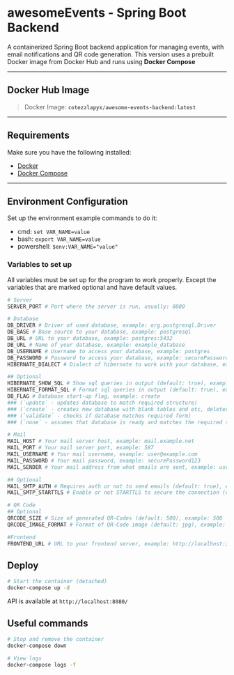 # awesomeEvents - Spring Boot Backend

A containerized Spring Boot backend application for managing events, with email notifications and QR code generation. This version uses a prebuilt Docker image from Docker Hub and runs using **Docker Compose**

--- 

## Docker Hub Image
> Docker Image:
> **`cotezzlapyx/awesome-events-backend:latest`**

---

## Requirements

Make sure you have the following installed:
- [Docker](https://docks.docker.com/get-docker/)
- [Docker Compose](https://docs.docker.com/compose/)

---

## Environment Configuration

Set up the environment
example commands to do it:
- cmd: `set VAR_NAME=value`
- bash: `export VAR_NAME=value`
- powershell: `$env:VAR_NAME="value"`

### Variables to set up

All variables must be set up  for the program to work properly.
Except the variables that are marked optional and have default values.

```bash
# Server
SERVER_PORT # Port where the server is run, usually: 8080

# Database
DB_DRIVER # Driver of used database, example: org.postgresql.Driver
DB_BASE # Base source to your database, example: postgresql
DB_URL # URL to your database, example: postgres:5432
DB_URL # Name of your database, example: example_database
DB_USERNAME # Username to access your database, example: postgres
DB_PASSWORD # Password to access your database, example: securePassword123
HIBERNATE_DIALECT # Dialect of hibernate to work with your database, example: org.hibernate.dialect.PostgreSQLDialect

## Optional
HIBERNATE_SHOW_SQL # Show sql queries in output (default: true), example: false
HIBERNATE_FORMAT_SQL # Format sql queries in output (default: true), example: false
DB_FLAG # Database start-up flag, example: create
### (`update` - updates database to match required structure)
### (`create` - creates new database with blank tables and etc, deletes all data)
### (`validate` - checks if database matches required form)
### (`none` - assumes that database is ready and matches the required structure)

# Mail
MAIL_HOST # Your mail server host, example: mail.example.net
MAIL_PORT # Your mail server port, example: 587
MAIL_USERNAME # Your mail username, example: user@example.com
MAIL_PASSWORD # Your mail password, example: securePassword123
MAIL_SENDER # Your mail address from what emails are sent, example: user@example.com

## Optional
MAIL_SMTP_AUTH # Requires auth or not to send emails (default: true), example: true
MAIL_SMTP_STARTTLS # Enable or not STARTTLS to secure the connection (default: true), example: true

# QR Code
## Optional
QRCODE_SIZE # Size of generated QR-Codes (default: 500), example: 500
QRCODE_IMAGE_FORMAT # Format of QR-Code image (default: jpg), example: jpg

#Frontend
FRONTEND_URL # URL to your frontend server, example: http://localhost:3000
```

## Deploy

```bash
# Start the container (detached)
docker-compose up -d
```

API is available at `http://localhost:8080/`

## Useful commands

```bash
# Stop and remove the container
docker-compose down

# View logs
docker-compose logs -f
```